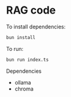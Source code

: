 # RAG code

To install dependencies:

```bash
bun install
```

To run:

```bash
bun run index.ts
```

Dependencies

- ollama
- chroma
